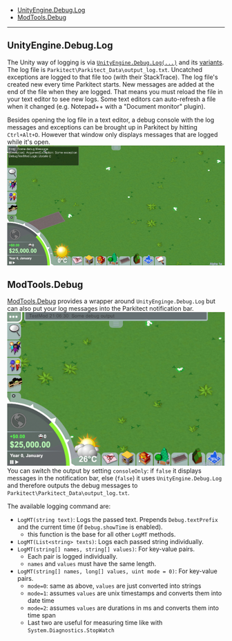 - [UnityEngine.Debug.Log](#unityenginedebuglog)
- [ModTools.Debug](#modtoolsdebug)

---

## UnityEngine.Debug.Log
The Unity way of logging is via [`UnityEngine.Debug.Log(...)`](https://docs.unity3d.com/ScriptReference/Debug.Log.html) and its [variants](https://docs.unity3d.com/ScriptReference/Debug.html). The log file is `Parkitect\Parkitect_Data\output_log.txt`. Uncatched exceptions are logged to that file too (with their StackTrace).
The log file's created new every time Parkitect starts. New messages are added at the end of the file when they are logged. That means you must reload the file in your text editor to see new logs. Some text editors can auto-refresh a file when it changed (e.g. Notepad++ with a "Document monitor" plugin).  


Besides opening the log file in a text editor, a debug console with the log messages and exceptions can be brought up in Parkitect by hitting `Ctrl+Alt+D`. However that window only displays messages that are logged while it's open.  
![Debug Console](./img/DebugConsole.png)

<!--
Isn't compatible with Parkitect Alpha 1
## ModTools
[ModTools](https://github.com/parkitectLab/modTools/releases) is a Parkitect mod, that provides several helpful tools for creating a mod. Amongst them is a console which provides a more advanced output than by Parkitect's debug console. The console can be opened via the key `BackQuote` (or `Circumflex` for german keyboards).
-->

## ModTools.Debug
[ModTools.Debug](https://github.com/parkitectLab/modTools/blob/master/ModTools/Debug.cs) provides a wrapper around `UnityEnginge.Debug.Log` but can also put your log messages into the Parkitect notification bar.  
![Log message in Notification bar](./img/ModToolsLogToNotificationBar.png)  
You can switch the output by setting `consoleOnly`: if `false` it displays messages in the notification bar, else (`false`) it uses `UnityEngine.Debug.Log` and therefore outputs the debug messages to `Parkitect\Parkitect_Data\output_log.txt`.

The available logging command are:
* `LogMT(string text)`: Logs the passed text. Prepends `Debug.textPrefix` and the current time (if `Debug.showTime` is enabled).
    * this function is the base for all other `LogMT` methods.
* `LogMT(List<string> texts)`: Logs each passed string individually.
* `LogMT(string[] names, string[] values)`: For key-value pairs. 
    * Each pair is logged individually. 
    * `names` and `values` must have the same length.
* `LogMT(string[] names, long[] values, uint mode = 0)`: For key-value pairs.
    * `mode=0`: same as above, `values` are just converted into strings
    * `mode=1`: assumes `values` are unix timestamps and converts them into date time
    * `mode=2`: assumes `values` are durations in ms and converts them into time span
    * Last two are useful for measuring time like with `System.Diagnostics.StopWatch`
